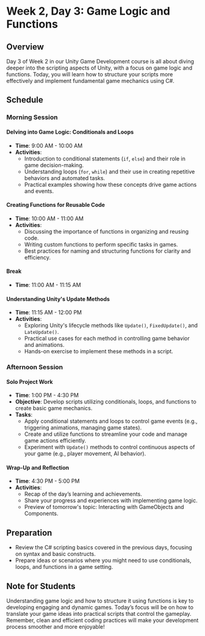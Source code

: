 # Week 2, Day 3: Game Logic and Functions

## Overview

Day 3 of Week 2 in our Unity Game Development course is all about diving deeper into the scripting aspects of Unity, with a focus on game logic and functions. Today, you will learn how to structure your scripts more effectively and implement fundamental game mechanics using C#.

## Schedule

### Morning Session

#### Delving into Game Logic: Conditionals and Loops
- **Time**: 9:00 AM - 10:00 AM
- **Activities**:
  - Introduction to conditional statements (`if`, `else`) and their role in game decision-making.
  - Understanding loops (`for`, `while`) and their use in creating repetitive behaviors and automated tasks.
  - Practical examples showing how these concepts drive game actions and events.

#### Creating Functions for Reusable Code
- **Time**: 10:00 AM - 11:00 AM
- **Activities**:
  - Discussing the importance of functions in organizing and reusing code.
  - Writing custom functions to perform specific tasks in games.
  - Best practices for naming and structuring functions for clarity and efficiency.

#### Break
- **Time**: 11:00 AM - 11:15 AM

#### Understanding Unity's Update Methods
- **Time**: 11:15 AM - 12:00 PM
- **Activities**:
  - Exploring Unity's lifecycle methods like `Update()`, `FixedUpdate()`, and `LateUpdate()`.
  - Practical use cases for each method in controlling game behavior and animations.
  - Hands-on exercise to implement these methods in a script.

### Afternoon Session

#### Solo Project Work
- **Time**: 1:00 PM - 4:30 PM
- **Objective**: Develop scripts utilizing conditionals, loops, and functions to create basic game mechanics.
- **Tasks**:
  - Apply conditional statements and loops to control game events (e.g., triggering animations, managing game states).
  - Create and utilize functions to streamline your code and manage game actions efficiently.
  - Experiment with `Update()` methods to control continuous aspects of your game (e.g., player movement, AI behavior).

#### Wrap-Up and Reflection
- **Time**: 4:30 PM - 5:00 PM
- **Activities**:
  - Recap of the day’s learning and achievements.
  - Share your progress and experiences with implementing game logic.
  - Preview of tomorrow's topic: Interacting with GameObjects and Components.

## Preparation

- Review the C# scripting basics covered in the previous days, focusing on syntax and basic constructs.
- Prepare ideas or scenarios where you might need to use conditionals, loops, and functions in a game setting.

## Note for Students

Understanding game logic and how to structure it using functions is key to developing engaging and dynamic games. Today’s focus will be on how to translate your game ideas into practical scripts that control the gameplay. Remember, clean and efficient coding practices will make your development process smoother and more enjoyable!